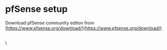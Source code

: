 # pfSense setup

Download pfSense community editon from \
[https://www.pfsense.org/download/](https://www.pfsense.org/download/)

\
\
